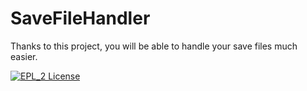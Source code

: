 
# SaveFileHandler

Thanks to this project, you will be able to handle your save files much easier.

[![EPL_2 License](https://img.shields.io/badge/License-EPL_2.0-green.svg)](https://choosealicense.com/licenses/EPL_2/)





